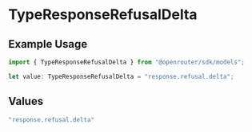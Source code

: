 # TypeResponseRefusalDelta

## Example Usage

```typescript
import { TypeResponseRefusalDelta } from "@openrouter/sdk/models";

let value: TypeResponseRefusalDelta = "response.refusal.delta";
```

## Values

```typescript
"response.refusal.delta"
```